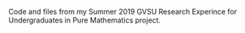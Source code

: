 Code and files from my Summer 2019 GVSU Research Experince for Undergraduates in Pure Mathematics project.

